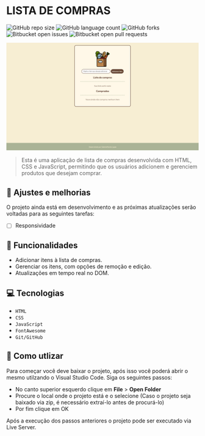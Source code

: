 # LISTA DE COMPRAS

![GitHub repo size](https://img.shields.io/github/repo-size/GabrielRHL/super-cars?style=for-the-badge)
![GitHub language count](https://img.shields.io/github/languages/count/GabrielRHL/super-cars?style=for-the-badge)
![GitHub forks](https://img.shields.io/github/forks/GabrielRHL/super-cars?style=for-the-badge)
![Bitbucket open issues](https://img.shields.io/bitbucket/issues/GabrielRHL/super-cars?style=for-the-badge)
![Bitbucket open pull requests](https://img.shields.io/bitbucket/pr-raw/GabrielRHL/super-cars?style=for-the-badge)

<img src="./assets/site-lista-de-compras.png" alt="Exemplo imagem">

> Esta é uma aplicação de lista de compras desenvolvida com HTML, CSS e JavaScript, permitindo que os usuários adicionem e gerenciem produtos que desejam comprar.

## 🔧 Ajustes e melhorias

O projeto ainda está em desenvolvimento e as próximas atualizações serão voltadas para as seguintes tarefas:

- [ ] Responsividade

## 🔨 Funcionalidades

- Adicionar itens à lista de compras.
- Gerenciar os itens, com opções de remoção e edição.
- Atualizações em tempo real no DOM.

## 💻 Tecnologias

- `HTML`
- `CSS`
- `JavaScript`
- `FontAwesome`
- `Git/GitHub`

## 📁 Como utlizar

Para começar você deve baixar o projeto, após isso você poderá abrir o mesmo utilzando o Visual Studio Code. Siga os seguintes passos:

- No canto superior esquerdo clique em **File** > **Open Folder**
- Procure o local onde o projeto está e o selecione (Caso o projeto seja baixado via zip, é necessário extraí-lo antes de procurá-lo)
- Por fim clique em OK

Após a execução dos passos anteriores o projeto pode ser executado via Live Server.